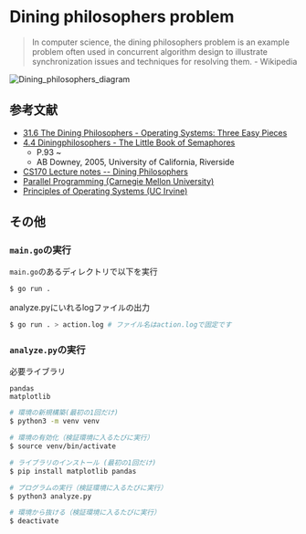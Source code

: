 # Dining philosophers problem

> In computer science, the dining philosophers problem is an example problem often used in concurrent algorithm design to illustrate synchronization issues and techniques for resolving them. - Wikipedia

![Dining_philosophers_diagram](https://github.com/user-attachments/assets/9f43aaad-fcd4-4d3a-a9c8-615b05762d2f)



## 参考文献

- [31.6 The Dining Philosophers - Operating Systems: Three Easy Pieces](https://pages.cs.wisc.edu/~remzi/OSTEP/threads-sema.pdf#page=13)
- [4.4 Diningphilosophers - The Little Book of Semaphores](http://alumni.cs.ucr.edu/~kishore/papers/semaphores.pdf#page=105)
  -  P.93 ~
  -  AB Downey, 2005, University of California, Riverside
- [CS170 Lecture notes -- Dining Philosophers](https://sites.cs.ucsb.edu/~rich/class/cs170/notes/DiningPhil/index.html)
- [Parallel Programming (Carnegie Mellon University)](https://compeau.cbd.cmu.edu/wp-content/uploads/2016/08/lec_23.pdf)
- [Principles of Operating Systems (UC Irvine)](https://ics.uci.edu/~ardalan/courses/os/lectures/os_lecture_4.pdf)

## その他

### `main.go`の実行

`main.go`のあるディレクトリで以下を実行

```bash
$ go run .
```

analyze.pyにいれるlogファイルの出力

```bash
$ go run . > action.log # ファイル名はaction.logで固定です
```

### `analyze.py`の実行

必要ライブラリ

```
pandas
matplotlib
```

```bash
# 環境の新規構築(最初の1回だけ)
$ python3 -m venv venv

# 環境の有効化（検証環境に入るたびに実行）
$ source venv/bin/activate

# ライブラリのインストール (最初の1回だけ)
$ pip install matplotlib pandas

# プログラムの実行（検証環境に入るたびに実行）
$ python3 analyze.py

# 環境から抜ける（検証環境に入るたびに実行）
$ deactivate
```
